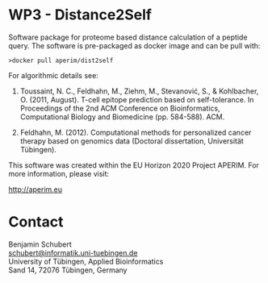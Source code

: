 # WP3 - Distance2Self
Software package for proteome based distance calculation of a peptide query. The software is pre-packaged
as docker image and can be pull with:

```
>docker pull aperim/dist2self
```

For algorithmic details see:

1. Toussaint, N. C., Feldhahn, M., Ziehm, M., Stevanović, S., & Kohlbacher, O. (2011, August). T-cell epitope prediction based on self-tolerance.
   In Proceedings of the 2nd ACM Conference on Bioinformatics, Computational Biology and Biomedicine (pp. 584-588). ACM.

2. Feldhahn, M. (2012). Computational methods for personalized cancer therapy based on genomics data (Doctoral dissertation, Universität Tübingen).


This software was created within the EU Horizon 2020 Project APERIM. For more information, please visit:

http://aperim.eu


# Contact

Benjamin Schubert   
schubert@informatik.uni-tuebingen.de   
University of Tübingen, Applied Bioinformatics  
Sand 14, 72076 Tübingen, Germany   

